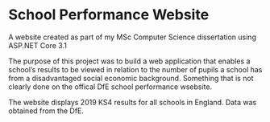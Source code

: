 # School Performance Website
A website created as part of my MSc Computer Science dissertation using ASP.NET Core 3.1

The purpose of this project was to build a web application that enables a school’s results to be viewed in relation to the number of pupils a school has from a disadvantaged social economic background. Something that is not clearly done on the offical DfE school performance wsebsite.

The website displays 2019 KS4 results for all schools in England. Data was obtained from the DfE.
